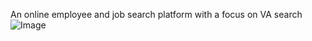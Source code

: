 An online employee and job search platform with a focus on VA search
![Image](https://github.com/user-attachments/assets/e7973e66-533e-41a7-85a9-ac00a8d8ea74)
